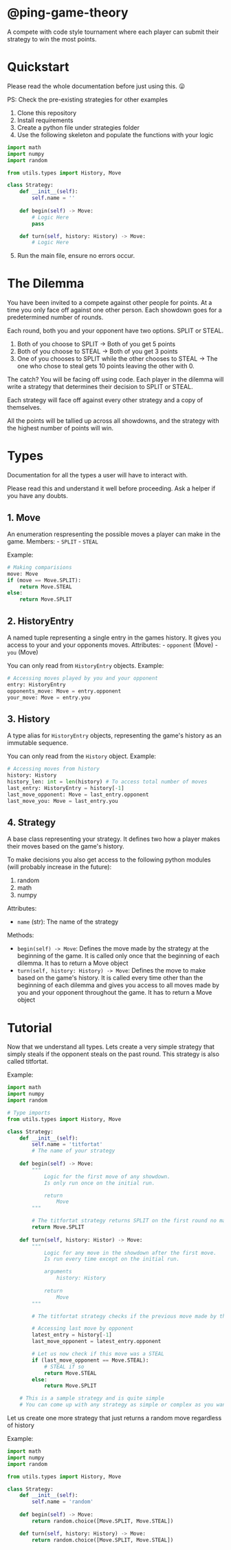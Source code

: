# @ping-game-theory

A compete with code style tournament where each player can submit their strategy to win the most points.

# Quickstart

Please read the whole documentation before just using this. 😛

PS: Check the pre-existing strategies for other examples

1. Clone this repository
2. Install requirements
3. Create a python file under strategies folder
4. Use the following skeleton and populate the functions with your logic

```py
import math
import numpy
import random

from utils.types import History, Move

class Strategy:
    def __init__(self):
        self.name = ''
  
    def begin(self) -> Move:
        # Logic Here
        pass

    def turn(self, history: History) -> Move:
        # Logic Here
```

5. Run the main file, ensure no errors occur.

# The Dilemma

You have been invited to a compete against other people for points. At a time you only face off against one other person. Each showdown goes for a predetermined number of rounds.

Each round, both you and your opponent have two options. SPLIT or STEAL.

1. Both of you choose to SPLIT -> Both of you get 5 points
2. Both of you choose to STEAL -> Both of you get 3 points
3. One of you chooses to SPLIT while the other chooses to STEAL -> The one who chose to steal gets 10 points leaving the other with 0.

The catch? You will be facing off using code. Each player in the dilemma will write a strategy that determines their decision to SPLIT or STEAL.

Each strategy will face off against every other strategy and a copy of themselves.

All the points will be tallied up across all showdowns, and the strategy with the highest number of points will win.

# Types

Documentation for all the types a user will have to interact with.

Please read this and understand it well before proceeding. Ask a helper if you have any doubts.

## 1. Move

An enumeration respresenting the possible moves a player can make in the game.
Members:
    - `SPLIT`
    - `STEAL`

Example:

```py
# Making comparisions
move: Move
if (move == Move.SPLIT):
    return Move.STEAL
else:
    return Move.SPLIT
```

## 2. HistoryEntry

A named tuple representing a single entry in the games history. It gives you access to your and your opponents moves.
Attributes:
    - `opponent` (Move)
    - `you` (Move)

You can only read from `HistoryEntry` objects.
Example:

```py
# Accessing moves played by you and your opponent
entry: HistoryEntry
opponents_move: Move = entry.opponent
your_move: Move = entry.you
```

## 3. History

A type alias for `HistoryEntry` objects, representing the game's history as an immutable sequence.

You can only read from the `History` object.
Example:

```py
# Accessing moves from history
history: History
history_len: int = len(history) # To access total number of moves
last_entry: HistoryEntry = history[-1]
last_move_opponent: Move = last_entry.opponent
last_move_you: Move = last_entry.you
```

## 4. Strategy

A base class representing your strategy. It defines two how a player makes their moves based on the game's history.

To make decisions you also get access to the following python modules (will probably increase in the future):

1. random
2. math
3. numpy

Attributes:

- `name` (str): The name of the strategy

Methods:

- `begin(self) -> Move`: Defines the move made by the strategy at the beginning of the game. It is called only once that the beginning of each dilemma. It has to return a Move object
- `turn(self, history: History) -> Move`: Defines the move to make based on the game's history. It is called every time other than the beginning of each dilemma and gives you access to all moves made by you and your opponent throughout the game. It has to return a Move object

# Tutorial

Now that we understand all types. Lets create a very simple strategy that simply steals if the opponent steals on the past round. This strategy is also called titfortat.

Example:

```py
import math
import numpy
import random

# Type imports
from utils.types import History, Move

class Strategy:
    def __init__(self):
        self.name = 'titfortat'
        # The name of your strategy
  
    def begin(self) -> Move:
        """
            Logic for the first move of any showdown.
            Is only run once on the initial run.

            return
                Move
        """

        # The titfortat strategy returns SPLIT on the first round no matter what
        return Move.SPLIT
  
    def turn(self, history: Histor) -> Move:
        """
            Logic for any move in the showdown after the first move.
            Is run every time except on the initial run.

            arguments
                history: History
        
            return
                Move
        """

        # The titfortat strategy checks if the previous move made by the opponent was a STEAL and if so, STEALS otherwise it always SPLITS

        # Accessing last move by opponent
        latest_entry = history[-1]
        last_move_opponent = latest_entry.opponent

        # Let us now check if this move was a STEAL
        if (last_move_opponent == Move.STEAL):
            # STEAL if so
            return Move.STEAL
        else:
            return Move.SPLIT

    # This is a sample strategy and is quite simple
    # You can come up with any strategy as simple or complex as you want.
```

Let us create one more strategy that just returns a random move regardless of history

Example:

```py
import math
import numpy
import random

from utils.types import History, Move

class Strategy:
    def __init__(self):
        self.name = 'random'
  
    def begin(self) -> Move:
        return random.choice([Move.SPLIT, Move.STEAL])

    def turn(self, history: History) -> Move:
        return random.choice([Move.SPLIT, Move.STEAL])
```
